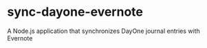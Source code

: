 sync-dayone-evernote
====================

A Node.js application that synchronizes DayOne journal entries with Evernote
